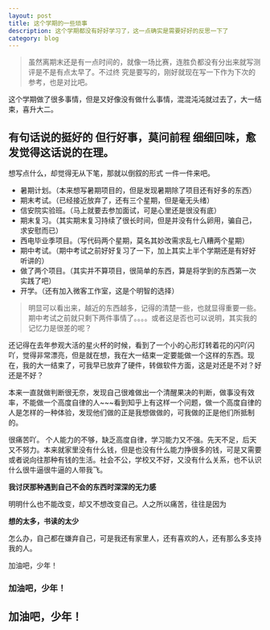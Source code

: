```yaml
---
layout: post
title: 这个学期的一些琐事
description: 这个学期都没有好好学习了，这一点确实是需要好好的反思一下了
category: blog
---
```



> 虽然离期末还是有一点时间的，就像一场比赛，连胜负都没有分出来就写测评是不是有点太早了。不过终
究是要写的，刚好就现在写一下作为下次的参考，也是对比吧。

这个学期做了很多事情，但是又好像没有做什么事情，混混沌沌就过去了，大一结束，喜升大二。

有句话说的挺好的 **但行好事，莫问前程** 细细回味，愈发觉得这话说的在理。
-----


想写点什么，却觉得无从下笔，那就以倒叙的形式 一件一件来吧。

 - 暑期计划。（本来想写暑期项目的，但是发现暑期除了项目还有好多的东西）
 - 期末考试。（已经接近放弃了，还有三个星期，但是毫无头绪）
 - 信安院实验班。（马上就要去参加面试，可是心里还是很没有底）
 - 期末复习。（其实期末复习持续了很长时间，但是并没有什么卵用，骗自己，求安慰而已）
 - 西电毕业季项目。（写代码两个星期，莫名其妙改需求乱七八糟两个星期）
 - 期中考试。（期中考试之前好好复习了一下，加上其实上半个学期还是有好好听讲的）
 - 做了两个项目。（其实并不算项目，很简单的东西，算是将学到的东西第一次实践了吧）
 - 开学。（还有加入微客工作室，这是个明智的选择）

> 明显可以看出来，越近的东西越多，记得的清楚一些，也就显得重要一些。期中考试之前就只剩下两件事情了。。。。或者这是否也可以说明，其实我的记忆力是很差的呢？

还记得在去年参观大活的星火杯的时候，看到了一个小的心形灯转着花的闪吖闪吖，觉得非常漂亮，但是就在想，我在大一结束一定要能做一个这样的东西。现在，我的大一结束了，可我早已放弃了硬件，转做软件方面，这是对还是不对？好还是不好？

本来一直就做判断很无奈，发现自己很难做出一个清醒果决的判断，做事没有效率，不能做一个高度自律的人~~~看到知乎上有这样一个问题，做一个高度自律的人是怎样的一种体验，发现他们做的正是我想做做的，可我做的正是他们所抵制的。

很痛苦吖。
个人能力的不够，缺乏高度自律，学习能力又不强。先天不足，后天又不努力。本来就家里没有什么钱，但是也没有什么能力挣很多的钱，可是又需要或者说向往那种有钱的生活。社会不公，学校又不好，又没有什么关系，也不认识什么很牛逼很牛逼的人带我飞。

**我讨厌那种遇到自己不会的东西时深深的无力感**

明明什么也不能改变，却又不想改变自己。人之所以痛苦，往往是因为

**想的太多，书读的太少**

怎么办，自己都在嫌弃自己，可是我还有家里人，还有喜欢的人，还有那么多支持我的人。

加油吧，少年！

### 加油吧，少年！

## 加油吧，少年！

